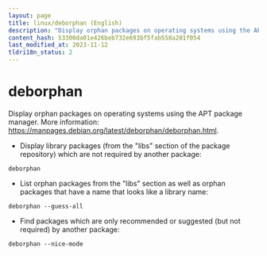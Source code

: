 ```yaml
---
layout: page
title: linux/deborphan (English)
description: "Display orphan packages on operating systems using the APT package manager."
content_hash: 53300da01e426beb732e693bf5fab558a201f054
last_modified_at: 2023-11-12
tldri18n_status: 2
---
```

# deborphan

Display orphan packages on operating systems using the APT package manager.
More information: <https://manpages.debian.org/latest/deborphan/deborphan.html>.

- Display library packages (from the "libs" section of the package repository) which are not required by another package:

`deborphan`

- List orphan packages from the "libs" section as well as orphan packages that have a name that looks like a library name:

`deborphan --guess-all`

- Find packages which are only recommended or suggested (but not required) by another package:

`deborphan --nice-mode`
